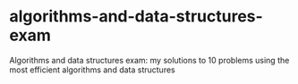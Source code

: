# algorithms-and-data-structures-exam
Algorithms and data structures exam: my solutions to 10 problems using the most efficient algorithms and data structures
